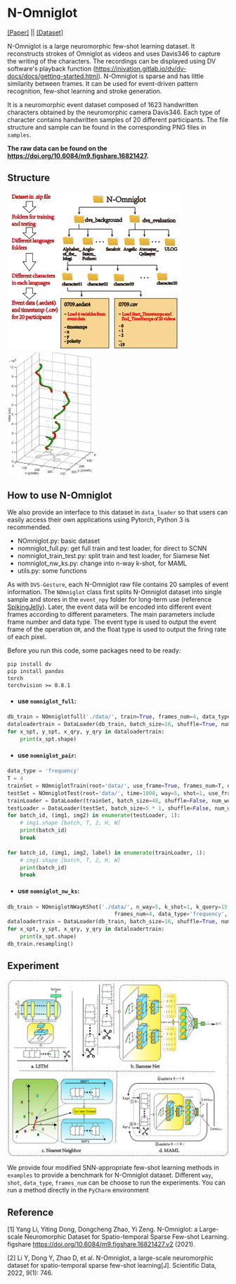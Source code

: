 # N-Omniglot

[[Paper]](https://www.nature.com/articles/s41597-022-01851-z)  || [[Dataset]](https://figshare.com/articles/dataset/N-Omniglot/16821427)

N-Omniglot is a large neuromorphic few-shot learning dataset. It reconstructs strokes of Omniglot as videos and uses Davis346 to capture the writing of the characters. The recordings can be displayed using DV software's playback function (https://inivation.gitlab.io/dv/dv-docs/docs/getting-started.html). N-Omniglot is sparse and has little similarity between frames. It can be used for event-driven pattern recognition, few-shot learning and stroke generation.

It is a neuromorphic event dataset composed of 1623 handwritten characters obtained by the neuromorphic camera Davis346. Each type of character contains handwritten samples of 20 different participants. The file structure and sample can be found in the corresponding PNG files in `samples`. 

**The raw data can be found on the https://doi.org/10.6084/m9.figshare.16821427.**



## Structure

![filestruct_00.png](README.assets/filestruct_00.png)<img src="README.assets/sample_00.png" alt="sample_00" width="40%;" />



## How to use N-Omniglot

We also provide an interface to this dataset in  `data_loader` so that users can easily access their own applications using Pytorch, Python 3 is recommended.

- NOmniglot.py: basic dataset
- nomniglot_full.py: get full train and test loader, for direct to SCNN
- nomniglot_train_test.py: split train and test loader, for Siamese Net
- nomniglot_nw_ks.py: change into n-way k-shot, for MAML
- utils.py: some functions



As with `DVS-Gesture`, each N-Omniglot raw file contains 20 samples of event information. The `NOmniglot` class first splits N-Omniglot dataset into single sample and stores in the `event_npy` folder for long-term use (reference [SpikingJelly](https://github.com/fangwei123456/spikingjelly)). Later, the event data will be encoded into different event frames according to different parameters. The main parameters include frame number and data type. The event type is used to output the event frame of the operation `OR`, and the float type is used to output the firing  rate of each pixel.

Before you run this code, some packages need to be ready:

    pip install dv
    pip install pandas
    torch
    torchvision >= 0.8.1



- #### use `nomniglot_full`:

```python
db_train = NOmniglotfull('./data/', train=True, frames_num=4, data_type='frequency', thread_num=16)
dataloadertrain = DataLoader(db_train, batch_size=16, shuffle=True, num_workers=16, pin_memory=True)
for x_spt, y_spt, x_qry, y_qry in dataloadertrain:
    print(x_spt.shape)
```



- #### use `nomniglot_pair`:

```python
data_type = 'frequency'
T = 4
trainSet = NOmniglotTrain(root='data/', use_frame=True, frames_num=T, data_type=data_type, use_npz=True, resize=105)
testSet = NOmniglotTest(root='data/', time=1000, way=5, shot=1, use_frame=True, frames_num=T, data_type=data_type, use_npz=True, resize=105)
trainLoader = DataLoader(trainSet, batch_size=48, shuffle=False, num_workers=4)
testLoader = DataLoader(testSet, batch_size=5 * 1, shuffle=False, num_workers=4)
for batch_id, (img1, img2) in enumerate(testLoader, 1):
    # img1.shape [batch, T, 2, H, W]
    print(batch_id)
    break

for batch_id, (img1, img2, label) in enumerate(trainLoader, 1):
    # img1.shape [batch, T, 2, H, W]
    print(batch_id)
    break
```



- #### use `nomniglot_nw_ks`:

```python
db_train = NOmniglotNWayKShot('./data/', n_way=5, k_shot=1, k_query=15,
                                  frames_num=4, data_type='frequency', train=True)
dataloadertrain = DataLoader(db_train, batch_size=16, shuffle=True, num_workers=16, pin_memory=True)
for x_spt, y_spt, x_qry, y_qry in dataloadertrain:
    print(x_spt.shape)
db_train.resampling()
```





## Experiment

<img src="README.assets/method.png" alt="method" style="zoom:50%;" />

We provide four modified SNN-appropriate few-shot learning methods in `examples` to provide a benchmark for N-Omniglot dataset. Different `way`, `shot`, `data_type`, `frames_num` can be choose to run the experiments. You can run a method directly in the `PyCharm` environment



## Reference

[1] Yang Li, Yiting Dong, Dongcheng Zhao, Yi Zeng. N-Omniglot: a Large-scale Neuromorphic Dataset for Spatio-temporal Sparse Few-shot Learning. figshare https://doi.org/10.6084/m9.figshare.16821427.v2 (2021).

[2] Li Y, Dong Y, Zhao D, et al. N-Omniglot, a large-scale neuromorphic dataset for spatio-temporal sparse few-shot learning[J]. Scientific Data, 2022, 9(1): 746.

